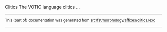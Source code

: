 Clitics
The VOTIC language clitics ...

* * *

<small>This (part of) documentation was generated from [src/fst/morphology/affixes/clitics.lexc](https://github.com/giellalt/lang-vot/blob/main/src/fst/morphology/affixes/clitics.lexc)</small>

---

